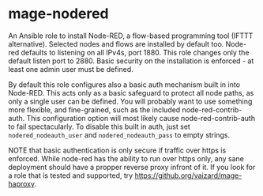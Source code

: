 # mage-nodered

An Ansible role to install Node-RED, a flow-based programming tool (IFTTT alternative). Selected nodes and flows are
installed by default too. Node-red defaults to listening on all IPv4s, port 1880. This role changes only the default
listen port to 2880. Basic security on the installation is enforced - at least one admin user must be defined.

By default this role configures also a basic auth mechanism built in into Node-RED. This acts only as a basic safeguard
to protect all node paths, as only a single user can be defined. You will probably want to use something more flexible,
and fine-grained, such as the included node-red-contrib-auth. This configuration option will most likely cause 
node-red-contrib-auth to fail spectacularly. To disable this built in auth, just set `nodered_nodeauth_user` and 
`nodered_nodeauth_pass` to empty strings.

NOTE that basic authentication is only secure if traffic over https is enforced. While node-red has the ability to run
over https only, any sane deployment should have a propper reverse proxy infront of it. If you look for a role that
is tested and supported, try https://github.org/vaizard/mage-haproxy.
